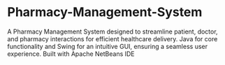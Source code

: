 # Pharmacy-Management-System
A Pharmacy Management System designed to streamline patient, doctor, and pharmacy interactions for efficient healthcare delivery.
Java for core functionality and Swing for an intuitive GUI, ensuring a seamless user experience. Built with Apache NetBeans IDE
